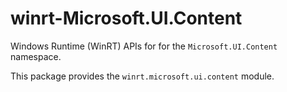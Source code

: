 <!-- warning: Please don't edit this file. It was automatically generated. -->

# winrt-Microsoft.UI.Content

Windows Runtime (WinRT) APIs for for the `Microsoft.UI.Content` namespace.

This package provides the `winrt.microsoft.ui.content` module.
